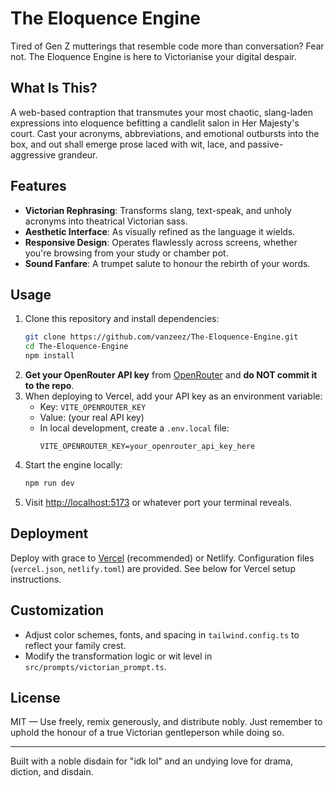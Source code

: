 # The Eloquence Engine

Tired of Gen Z mutterings that resemble code more than conversation? Fear not. The Eloquence Engine is here to Victorianise your digital despair.

## What Is This?

A web-based contraption that transmutes your most chaotic, slang-laden expressions into eloquence befitting a candlelit salon in Her Majesty's court. Cast your acronyms, abbreviations, and emotional outbursts into the box, and out shall emerge prose laced with wit, lace, and passive-aggressive grandeur.

## Features

- **Victorian Rephrasing**: Transforms slang, text-speak, and unholy acronyms into theatrical Victorian sass.
- **Aesthetic Interface**: As visually refined as the language it wields.
- **Responsive Design**: Operates flawlessly across screens, whether you're browsing from your study or chamber pot.
- **Sound Fanfare**: A trumpet salute to honour the rebirth of your words.

## Usage

1. Clone this repository and install dependencies:
   ```bash
   git clone https://github.com/vanzeez/The-Eloquence-Engine.git
   cd The-Eloquence-Engine
   npm install
   ```
2. **Get your OpenRouter API key** from [OpenRouter](https://openrouter.ai/) and **do NOT commit it to the repo**.
3. When deploying to Vercel, add your API key as an environment variable:
   - Key: `VITE_OPENROUTER_KEY`
   - Value: (your real API key)
   - In local development, create a `.env.local` file:
     ```env
     VITE_OPENROUTER_KEY=your_openrouter_api_key_here
     ```
4. Start the engine locally:
   ```bash
   npm run dev
   ```
5. Visit [http://localhost:5173](http://localhost:5173) or whatever port your terminal reveals.

## Deployment

Deploy with grace to [Vercel](https://vercel.com/) (recommended) or Netlify. Configuration files (`vercel.json`, `netlify.toml`) are provided. See below for Vercel setup instructions.

## Customization

- Adjust color schemes, fonts, and spacing in `tailwind.config.ts` to reflect your family crest.
- Modify the transformation logic or wit level in `src/prompts/victorian_prompt.ts`.

## License

MIT — Use freely, remix generously, and distribute nobly. Just remember to uphold the honour of a true Victorian gentleperson while doing so.

---

Built with a noble disdain for "idk lol" and an undying love for drama, diction, and disdain.
